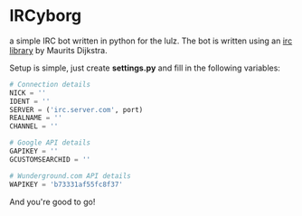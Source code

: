 IRCyborg
========

a simple IRC bot written in python for the lulz. The bot is written using an [irc library](http://irclib.bitlbee.org/) by Maurits Dijkstra.

Setup is simple, just create __settings.py__ and fill in the following variables:

```python
# Connection details
NICK = ''
IDENT = ''
SERVER = ('irc.server.com', port)
REALNAME = ''
CHANNEL = ''

# Google API details
GAPIKEY = ''
GCUSTOMSEARCHID = ''

# Wunderground.com API details
WAPIKEY = 'b73331af55fc8f37'
```
And you're good to go!

